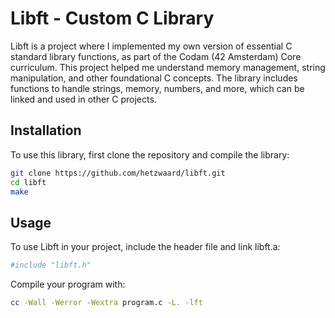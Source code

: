 # Libft - Custom C Library

Libft is a project where I implemented my own version of essential C standard library functions, as part of the Codam (42 Amsterdam) Core curriculum. This project helped me understand memory management, string manipulation, and other foundational C concepts. The library includes functions to handle strings, memory, numbers, and more, which can be linked and used in other C projects.

## Installation
To use this library, first clone the repository and compile the library:
```bash
git clone https://github.com/hetzwaard/libft.git
cd libft
make
```
## Usage
To use Libft in your project, include the header file and link libft.a:
```bash
#include "libft.h"
```
Compile your program with:
```bash
cc -Wall -Werror -Wextra program.c -L. -lft
```